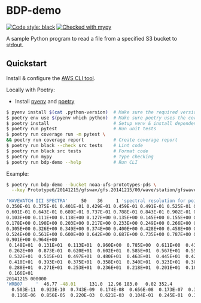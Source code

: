 # BDP-demo

[![Code style: black](https://img.shields.io/badge/code%20style-black-000000.svg)](https://github.com/psf/black) [![Checked with mypy](http://www.mypy-lang.org/static/mypy_badge.svg)](http://mypy-lang.org/)

A sample Python program to read a file from a specified S3 bucket to stdout.

## Quickstart

Install & configure the [AWS CLI tool](https://docs.aws.amazon.com/cli/latest/userguide/install-cliv2.html).

Locally with Poetry:

- Install [pyenv](https://github.com/pyenv/pyenv#installation) and [poetry](https://python-poetry.org/docs/#installation)

```sh
$ pyenv install $(cat .python-version)  # Make sure the required version of python is installed. Pyenv may do this transparently.
$ poetry env use $(pyenv which python)  # Make sure poetry uses the correct python version
$ poetry install                        # Setup venv & install dependencies
$ poetry run pytest                     # Run unit tests
$ poetry run coverage run -m pytest \
&& poetry run coverage report           # Create coverage report
$ poetry run black --check src tests    # Lint code
$ poetry run black src tests            # Format code
$ poetry run mypy                       # Type checking
$ poetry run bdp-demo --help            # Run CLI
```

Example:

```sh
$ poetry run bdp-demo --bucket noaa-ufs-prototypes-pds \
  --key Prototype6/20141215/gfswav/gfs.20141215/00/wave/station/gfswave.WRB07.spec

'WAVEWATCH III SPECTRA'     50    36     1 'spectral resolution for points'
0.350E-01 0.375E-01 0.401E-01 0.429E-01 0.459E-01 0.491E-01 0.525E-01 0.562E-01
0.601E-01 0.643E-01 0.689E-01 0.737E-01 0.788E-01 0.843E-01 0.902E-01 0.966E-01
0.103E+00 0.111E+00 0.118E+00 0.127E+00 0.135E+00 0.145E+00 0.155E+00 0.166E+00
0.178E+00 0.190E+00 0.203E+00 0.217E+00 0.233E+00 0.249E+00 0.266E+00 0.285E+00
0.305E+00 0.326E+00 0.349E+00 0.374E+00 0.400E+00 0.428E+00 0.458E+00 0.490E+00
0.524E+00 0.561E+00 0.600E+00 0.642E+00 0.687E+00 0.735E+00 0.787E+00 0.842E+00
0.901E+00 0.964E+00
 0.148E+01  0.131E+01  0.113E+01  0.960E+00  0.785E+00  0.611E+00  0.436E+00
 0.262E+00  0.873E-01  0.620E+01  0.602E+01  0.585E+01  0.567E+01  0.550E+01
 0.532E+01  0.515E+01  0.497E+01  0.480E+01  0.463E+01  0.445E+01  0.428E+01
 0.410E+01  0.393E+01  0.375E+01  0.358E+01  0.340E+01  0.323E+01  0.305E+01
 0.288E+01  0.271E+01  0.253E+01  0.236E+01  0.218E+01  0.201E+01  0.183E+01
 0.166E+01
20141215 000000
'WRB07     '  46.77 -48.01     131.0  12.96 183.0   0.02 352.4
  0.503E-11  0.923E-10  0.743E-09  0.174E-08  0.656E-08  0.173E-07  0.395E-07
  0.116E-06  0.856E-05  0.220E-03  0.621E-03  0.104E-01  0.245E-01  0.365E-01
```
